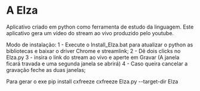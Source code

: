 # A Elza
Aplicativo criado em python como ferramenta de estudo da linguagem.
Este aplicativo gera um vídeo do stream ao vivo produzido pelo youtube.

Modo de instalação:
1 - Execute o Install_Elza.bat para atualizar o python as bibliotecas e baixar o driver Chrome e streamlink;
2 - Dê dois clicks no Elza.py
3 - insira o link do stream ao vivo e aperte em Gravar (A janela ficará travada e uma segunda janela se abrirá)
4 - Caso queira cancelar a gravação feche as duas janelas;


Para gerar o exe
pip install cxfreeze
cxfreeze Elza.py --target-dir Elza
